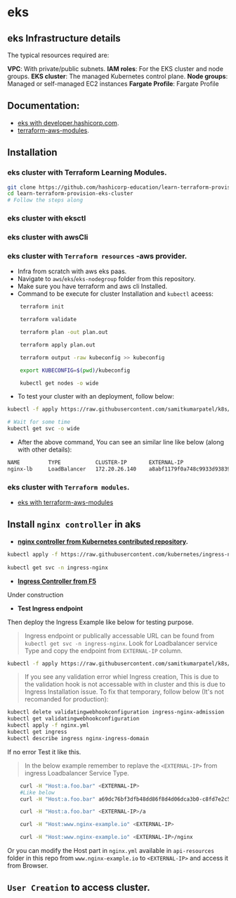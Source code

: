# eks

## eks Infrastructure details

The typical resources required are:

**VPC**: With private/public subnets.
**IAM roles**: For the EKS cluster and node groups.
**EKS cluster**: The managed Kubernetes control plane.
**Node groups**: Managed or self-managed EC2 instances
**Fargate Profile**: Fargate Profile

## Documentation:


- [eks with developer.hashicorp.com](https://developer.hashicorp.com/terraform/tutorials/kubernetes/eks).
- [terraform-aws-modules](https://registry.terraform.io/modules/terraform-aws-modules/eks/aws/latest).

## Installation

### eks cluster with Terraform Learning Modules. 

```sh
git clone https://github.com/hashicorp-education/learn-terraform-provision-eks-cluster
cd learn-terraform-provision-eks-cluster
# Follow the steps along
```
### eks cluster with eksctl

### eks cluster with awsCli

### eks cluster with `Terraform resources` -aws provider.

- Infra from scratch with aws eks paas.
- Navigate to `aws`/`eks`/`eks-nodegroup` folder from this repository.
- Make sure you have terraform and aws cli Installed.
- Command to be execute for cluster Installation and `kubectl` aceess:
    
```sh
    terraform init

    terraform validate

    terraform plan -out plan.out

    terraform apply plan.out

    terraform output -raw kubeconfig >> kubeconfig

    export KUBECONFIG=$(pwd)/kubeconfig

    kubectl get nodes -o wide

```
- To test your cluster with an deployment, follow below:

```sh
kubectl -f apply https://raw.githubusercontent.com/samitkumarpatel/k8s/refs/heads/main/api-resources/nginx.yml

# Wait for some time
kubectl get svc -o wide
``` 
- After the above command, You can see an similar line like below (along with other details):

```sh
NAME         TYPE           CLUSTER-IP       EXTERNAL-IP
nginx-lb     LoadBalancer   172.20.26.140    a8abf1179f0a748c9933d9383937c22b-554167943.eu-north-1.elb.amazonaws.com   80:32504/TCP   103s   app=nginx
```

### eks cluster with `Terraform modules`.
- [eks with terraform-aws-modules](https://registry.terraform.io/modules/terraform-aws-modules/eks/aws/latest)
    
## Install `nginx controller` in aks

- **[nginx controller from Kubernetes contributed repository](https://kubernetes.github.io/ingress-nginx/deploy/#aws).**

```sh
kubectl apply -f https://raw.githubusercontent.com/kubernetes/ingress-nginx/controller-v1.12.0-beta.0/deploy/static/provider/aws/deploy.yaml
    
kubectl get svc -n ingress-nginx 
```

- **[Ingress Controller from F5]()**

Under construction

- **Test Ingress endpoint**

Then deploy the Ingress Example like below for testing purpose.
    
> Ingress endpoint or publically accessable URL can be found from `kubectl get svc -n ingress-nginx`. Look for Loadbalancer service Type and copy the endpoint from `EXTERNAL-IP` column.

```sh
kubectl -f apply https://raw.githubusercontent.com/samitkumarpatel/k8s/refs/heads/main/api-resources/nginx.yml
```
    
> If you see any validation error whiel Ingress creation, This is due to the validation hook is not accessable with in cluster and this is due to Ingress Installation issue. To fix that temporary, follow below (It's not recomanded for production):

```sh
kubectl delete validatingwebhookconfiguration ingress-nginx-admission
kubectl get validatingwebhookconfiguration
kubectl apply -f nginx.yml
kubectl get ingress
kubectl describe ingress nginx-ingress-domain
```

If no error Test it like this. 

> In the below example remember to replave the `<EXTERNAL-IP>` from ingress Loadbalancer Service Type.

```sh    
    curl -H "Host:a.foo.bar" <EXTERNAL-IP>
    #Like below
    curl -H "Host:a.foo.bar" a69dc76bf3dfb48dd86f8d4d06dca3b0-c8fd7e2c584bcfaf.elb.eu-north-1.amazonaws.com

    curl -H "Host:a.foo.bar" <EXTERNAL-IP>/a

    curl -H "Host:www.nginx-example.io" <EXTERNAL-IP>

    curl -H "Host:www.nginx-example.io" <EXTERNAL-IP>/nginx
```

Or you can modify the Host part in `nginx.yml` available in `api-resources` folder in this repo from `www.nginx-example.io` to `<EXTERNAL-IP>` and access it from Browser.


## `User Creation` to access cluster.
